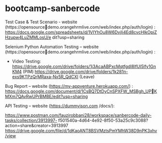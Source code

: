 # bootcamp-sanbercode

Test Case & Test Scenario - website (https://opensourcedemo.orangehrmlive.com/web/index.php/auth/login) :
https://docs.google.com/spreadsheets/d/1VIYhOu8W6DvjIi4Ed8cvcHIkOpiZHzupw4LuZMMLosU/e
dit?usp=sharing

Selenium Python Automation Testing – website (https://opensourcedemo.orangehrmlive.com/web/index.php/auth/login) :
- Video Testing: 
https://drive.google.com/drive/folders/1j3AcaABPxcMqtfgdI8lfUI5lfy1GnKM4 (PIM)
https://drive.google.com/drive/folders/1k281n-exs9KTPzQrMRaxa-Nx5R_QdCXI (Leave)

Bug Report – website (https://my-appventure.herokuapp.com/) :
https://docs.google.com/document/d/1CsBQ7DtDyCnSPXFW_MSBgh_UPKMXm7QAvRwUPrBMBE/edit?usp=sharing

API Testing – website (https://dummyjson.com /docs/):

https://www.postman.com/fauzirobbani28/workspace/sanbercode-daily-tasks/collection/3913997-
f501540a-4d64-4e92-8f50-53a25c9c3088?action=share&creator=3913997
https://drive.google.com/file/d/1dKaoANT8BSVMztsPmYMhW38D9nPK3xhv/view
